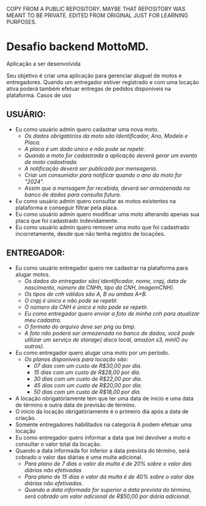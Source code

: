 COPY FROM A PUBLIC REPOSITORY. MAYBE THAT REPOSITORY WAS MEANT TO BE PRIVATE.
EDITED FROM ORIGINAL JUST FOR LEARNING PURPOSES.

# **Desafio backend MottoMD.**

Aplicação a ser desenvolvida

Seu objetivo é criar uma aplicação para gerenciar aluguel de motos e entregadores. Quando um entregador estiver registrado e com uma locação ativa poderá também efetuar entregas de pedidos disponíveis na plataforma.
Casos de uso

## USUÁRIO:
- Eu como usuário admin quero cadastrar uma nova moto.
    - *Os dados obrigatórios da moto são Identificador, Ano, Modelo e Placa.*
    - *A placa é um dado único e não pode se repetir.*
    - *Quando a moto for cadastrada a aplicação deverá gerar um evento de moto cadastrada.*
    - *A notificação deverá ser publicada por mensageria.*
    - *Criar um consumidor para notificar quando o ano da moto for "2024".*
    - *Assim que a mensagem for recebida, deverá ser armazenada no banco de dados para consulta futura.*
- Eu como usuário admin quero consultar as motos existentes na plataforma e conseguir filtrar pela placa.
- Eu como usuário admin quero modificar uma moto alterando apenas sua placa que foi cadastrado indevidamente.
- Eu como usuário admin quero remover uma moto que foi cadastrado incorretamente, desde que não tenha registro de locações.

## ENTREGADOR:
- Eu como usuário entregador quero me cadastrar na plataforma para alugar motos.
    - *Os dados do entregador são( identificador, nome, cnpj, data de nascimento, número da CNHh, tipo da CNH, imagemCNH).*
    - *Os tipos de cnh válidos são A, B ou ambas A+B.*
    - *O cnpj é único e não pode se repetir.*
    - *O número da CNH é único e não pode se repetir.*
    - *Eu como entregador quero enviar a foto de minha cnh para atualizar meu cadastro.*
    - *O formato do arquivo deve ser png ou bmp.*
    - *A foto não poderá ser armazenada no banco de dados, você pode utilizar um serviço de storage( disco local, amazon s3, minIO ou outros).*
- Eu como entregador quero alugar uma moto por um período.
    - *Os planos disponíveis para locação são:*
        - *07 dias com um custo de R$30,00 por dia.*
        - *15 dias com um custo de R$28,00 por dia.*
        - *30 dias com um custo de R$22,00 por dia.*
        - *45 dias com um custo de R$20,00 por dia.*
        - *50 dias com um custo de R$18,00 por dia.*
- A locação obrigatóriamente tem que ter uma data de inicio e uma data de término e outra data de previsão de término.
- O inicio da locação obrigatóriamente é o primeiro dia após a data de criação.
- Somente entregadores habilitados na categoria A podem efetuar uma locação
- Eu como entregador quero informar a data que irei devolver a moto e consultar o valor total da locação.
- Quando a data informada for inferior a data prevista do término, será cobrado o valor das diárias e uma multa adicional.
    - *Para plano de 7 dias o valor da multa é de 20% sobre o valor das diárias não efetivadas*
    - *Para plano de 15 dias o valor da multa é de 40% sobre o valor das diárias não efetivadas.*
    - *Quando a data informada for superior a data prevista do término, será cobrado um valor adicional de R$50,00 por diária adicional.*

